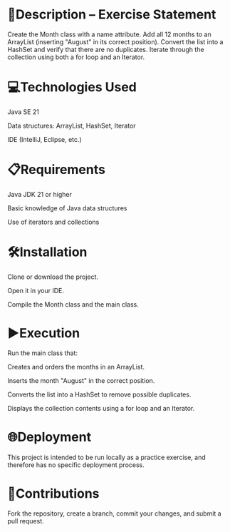 # 📄Description – Exercise Statement
Create the Month class with a name attribute.
Add all 12 months to an ArrayList (inserting "August" in its correct position).
Convert the list into a HashSet and verify that there are no duplicates.
Iterate through the collection using both a for loop and an Iterator.

# 💻Technologies Used
Java SE 21

Data structures: ArrayList, HashSet, Iterator

IDE (IntelliJ, Eclipse, etc.)

# 📋Requirements
Java JDK 21 or higher

Basic knowledge of Java data structures

Use of iterators and collections

# 🛠️Installation
Clone or download the project.

Open it in your IDE.

Compile the Month class and the main class.

# ▶️Execution
Run the main class that:

Creates and orders the months in an ArrayList.

Inserts the month "August" in the correct position.

Converts the list into a HashSet to remove possible duplicates.

Displays the collection contents using a for loop and an Iterator.

# 🌐Deployment
This project is intended to be run locally as a practice exercise, and therefore has no specific deployment process.

# 🤝Contributions
Fork the repository, create a branch, commit your changes, and submit a pull request.
